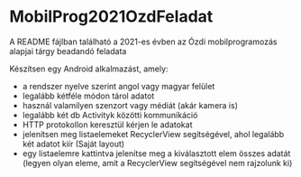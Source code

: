 # MobilProg2021OzdFeladat
A README fájlban található a 2021-es évben az Ózdi mobilprogramozás alapjai tárgy beadandó feladata

Készítsen egy Android alkalmazást, amely:
- a rendszer nyelve szerint angol vagy magyar felület
- legalább kétféle módon tárol adatot
- használ valamilyen szenzort vagy médiát (akár kamera is)
- legalább két db Activityk közötti kommunikáció
- HTTP protokollon keresztül kérjen le adatokat
- jelenítsen meg listaelemeket RecyclerView segítségével, ahol legalább két adatot kiír (Saját layout)
- egy listaelemre kattintva jelenítse meg a kiválasztott elem összes adatát (legyen olyan eleme, amit a RecyclerView segítségével nem rajzolunk ki)
